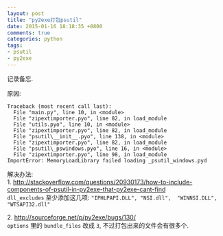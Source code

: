 ```yaml
---
layout: post
title: "py2exe打包psutil"
date: 2015-01-16 18:18:35 +0800
comments: true
categories: python
tags:
- psutil
- py2exe
---
```

记录备忘.

原因:<br />
```
Traceback (most recent call last):
  File "main.py", line 10, in <module>
  File "zipextimporter.pyo", line 82, in load_module
  File "utils.pyo", line 10, in <module>
  File "zipextimporter.pyo", line 82, in load_module
  File "psutil\__init__.pyo", line 138, in <module>
  File "zipextimporter.pyo", line 82, in load_module
  File "psutil\_pswindows.pyo", line 16, in <module>
  File "zipextimporter.pyo", line 98, in load_module
ImportError: MemoryLoadLibrary failed loading _psutil_windows.pyd
```

解决办法:<br />
1\. <http://stackoverflow.com/questions/20930173/how-to-include-components-of-psutil-in-py2exe-that-py2exe-cant-find><br />
    `dll_excludes` 至少添加这几项: `"IPHLPAPI.DLL", "NSI.dll",  "WINNSI.DLL",  "WTSAPI32.dll"`

2\. <http://sourceforge.net/p/py2exe/bugs/130/><br />
    `options` 里的 `bundle_files` 改成 `3`, 不过打包出来的文件会有很多个.
